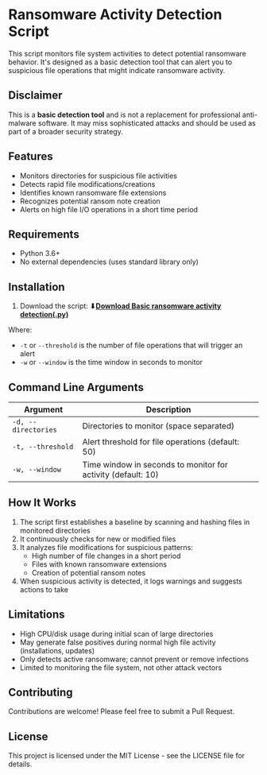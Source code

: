 # Ransomware Activity Detection Script

This script monitors file system activities to detect potential ransomware behavior. It's designed as a basic detection tool that can alert you to suspicious file operations that might indicate ransomware activity.

## Disclaimer

This is a **basic detection tool** and is not a replacement for professional anti-malware software. It may miss sophisticated attacks and should be used as part of a broader security strategy.

## Features

- Monitors directories for suspicious file activities
- Detects rapid file modifications/creations
- Identifies known ransomware file extensions
- Recognizes potential ransom note creation
- Alerts on high file I/O operations in a short time period

## Requirements

- Python 3.6+
- No external dependencies (uses standard library only)

## Installation

1. Download the script:
**⬇[Download Basic ransomware activity detection(.py)](https://github.com/Sree-Ajitha/Python-Security-Tools/blob/34eb354ae0b63f495949bffb9461532540552711/ransomware_detector.py)**

Where:
- `-t` or `--threshold` is the number of file operations that will trigger an alert
- `-w` or `--window` is the time window in seconds to monitor

## Command Line Arguments

| Argument | Description |
|----------|-------------|
| `-d, --directories` | Directories to monitor (space separated) |
| `-t, --threshold` | Alert threshold for file operations (default: 50) |
| `-w, --window` | Time window in seconds to monitor for activity (default: 10) |

## How It Works

1. The script first establishes a baseline by scanning and hashing files in monitored directories
2. It continuously checks for new or modified files
3. It analyzes file modifications for suspicious patterns:
   - High number of file changes in a short period
   - Files with known ransomware extensions
   - Creation of potential ransom notes
4. When suspicious activity is detected, it logs warnings and suggests actions to take

## Limitations

- High CPU/disk usage during initial scan of large directories
- May generate false positives during normal high file activity (installations, updates)
- Only detects active ransomware; cannot prevent or remove infections
- Limited to monitoring the file system, not other attack vectors

## Contributing

Contributions are welcome! Please feel free to submit a Pull Request.

## License

This project is licensed under the MIT License - see the LICENSE file for details.